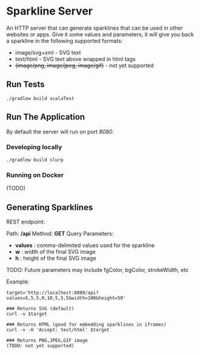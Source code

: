 # Sparkline Server

An HTTP server that can generate sparklines that can be used in other websites or apps. Give it some values and parameters, it will give you back a sparkline in the following supported formats:

* image/svg+xml - SVG text
* text/html - SVG text above wrapped in html tags
* ~~(image/png, image/jpeg, image/gif)~~ - not yet supported


## Run Tests

```
./gradlew build scalaTest
```

## Run The Application

By default the server will run on port _8080_.

### Developing locally

```
./gradlew build slurp
```

### Running on Docker
(TODO)

## Generating Sparklines
REST endpoint:

Path: **/api**
Method: **GET**
Query Parameters:

* **values** : comma-delimited values used for the sparkline
* **w** : width of the final SVG image
* **h** : height of the final SVG image

TODO: Future parameters may include fgColor, bgColor, strokeWidth, etc

Example:

```
target='http://localhost:8080/api?values=5,5,5,0,10,5,5,5&width=100&height=50'

### Returns SVG (default)
curl -v $target

### Returns HTML (good for embedding sparklines in iframes)
curl -v -H 'Accept: text/html' $target

### Returns PNG,JPEG,GIF image
(TODO: not yet supported)
```

